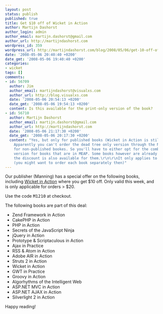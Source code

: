 ```yaml
---
layout: post
status: publish
published: true
title: Get $10 off of Wicket in Action
author: Martijn Dashorst
author_login: admin
author_email: martijn.dashorst@gmail.com
author_url: http://martijndashorst.com
wordpress_id: 359
wordpress_url: http://martijndashorst.com/blog/2008/05/06/get-10-off-of-wicket-in-action/
date: '2008-05-06 20:40:40 +0200'
date_gmt: '2008-05-06 19:40:40 +0200'
categories:
- wicket
tags: []
comments:
- id: 56709
  author: Jim
  author_email: martijndashorst@visualxs.com
  author_url: http://blog.visualxs.com
  date: '2008-05-06 20:54:13 +0200'
  date_gmt: '2008-05-06 19:54:13 +0200'
  content: Is this available for the print-only version of the book?
- id: 56710
  author: Martijn Dashorst
  author_email: martijn.dashorst@gmail.com
  author_url: http://martijndashorst.com
  date: '2008-05-06 21:17:30 +0200'
  date_gmt: '2008-05-06 20:17:30 +0200'
  content: "Yes, but only for published books (Wicket in Action is still in production).
    Apparently you can't order the dead tree only version through the Manning site
    for non-published bookes. So you'll have to either opt for the combo or the e-book
    version for books that are in MEAP. Some books however are already published and
    the discount is also available for them.\r\n\r\nIt only applies to the whole order
    (you might want to order each book separately then)"
---
```

<p>Our publisher (Manning) has a special offer on the following books, including <a href="http://manning.com/dashorst">Wicket in Action</a> where you get $10 off. Only valid this week, and is only applicable for orders &gt; $20.</p>
<p>Use the code <tt>M1210</tt> at checkout.</p>
<p>The following books are part of this deal:</p>
<ul>
<li>Zend Framework in Action</li>
<li>CakePHP in Action</li>
<li>PHP in Action</li>
<li>Secrets of the JavaScript Ninja</li>
<li>jQuery in Action</li>
<li>Prototype &amp; Scriptaculous in Action</li>
<li>Ajax in Practice</li>
<li>RSS &amp; Atom in Action</li>
<li>Adobe AIR in Action</li>
<li>Struts 2 in Action</li>
<li>Wicket in Action</li>
<li>GWT in Practice</li>
<li>Groovy in Action</li>
<li>Algorhythms of the Intelligent Web</li>
<li>ASP.NET MVC in Action</li>
<li>ASP.NET AJAX in Action</li>
<li>Silverlight 2 in Action</li>
</ul>
<p>Happy reading!</p>

